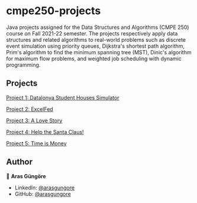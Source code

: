 # cmpe250-projects

Java projects assigned for the Data Structures and Algorithms (CMPE 250) course on Fall 2021-22 semester. The projects respectively apply data structures and related algorithms to real-world problems such as discrete event simulation using priority queues, Dijkstra's shortest path algorithm, Prim's algorithm to find the minimum spanning tree (MST), Dinic's algorithm for maximum flow problems, and weighted job scheduling with dynamic programming.



## Projects

[Project 1: Datalonya Student Houses Simulator](DatalonyaStudentHousesSimulator/README.md)

[Project 2: ExcelFed](ExcelFed/README.md)

[Project 3: A Love Story](LoveStory/README.md)

[Project 4: Help the Santa Claus!](HelpSantaClaus/README.md)

[Project 5: Time is Money](TimeIsMoney/README.md)



## Author

👤 **Aras Güngöre**

* LinkedIn: [@arasgungore](https://www.linkedin.com/in/arasgungore)
* GitHub: [@arasgungore](https://github.com/arasgungore)

